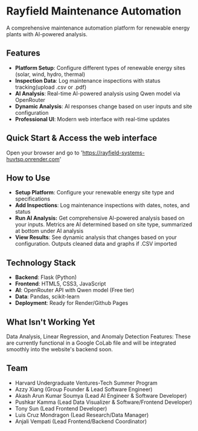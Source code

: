 # Rayfield Maintenance Automation
A comprehensive maintenance automation platform for renewable energy plants with AI-powered analysis.

## Features
- **Platform Setup**: Configure different types of renewable energy sites (solar, wind, hydro, thermal)
- **Inspection Data**: Log maintenance inspections with status tracking(upload .csv or .pdf)
- **AI Analysis**: Real-time AI-powered analysis using Qwen model via OpenRouter
- **Dynamic Analysis**: AI responses change based on user inputs and site configuration
- **Professional UI**: Modern web interface with real-time updates

## Quick Start & Access the web interface
Open your browser and go to 'https://rayfield-systems-huvtsp.onrender.com'

## How to Use
- **Setup Platform**: Configure your renewable energy site type and specifications
- **Add Inspections**: Log maintenance inspections with dates, notes, and status
- **Run AI Analysis:** Get comprehensive AI-powered analysis based on your inputs. Metrics are AI determined based on site type, summarized at bottom under AI analysis
- **View Results**: See dynamic analysis that changes based on your configuration. Outputs cleaned data and graphs if .CSV imported

## Technology Stack
- **Backend**: Flask (Python)
- **Frontend**: HTML5, CSS3, JavaScript
- **AI**: OpenRouter API with Qwen model (Free tier)
- **Data**: Pandas, scikit-learn
- **Deployment**: Ready for Render/Github Pages

## What Isn't Working Yet
Data Analysis, Linear Regression, and Anomaly Detection Features: These are currently functional in a Google CoLab file and will be integrated smoothly into the website's backend soon.

## Team
- Harvard Undergraduate Ventures-Tech Summer Program
- Azzy Xiang (Group Founder & Lead Software Engineer)
- Akash Arun Kumar Soumya (Lead AI Engineer & Software Developer)
- Pushkar Kamma (Lead Data Visualizer & Software/Frontend Developer)
- Tony Sun (Lead Frontend Developer)
- Luis Cruz Mondragon (Lead Research/Data Manager)
- Anjali Vempati (Lead Frontend/Backend Coordinator)

